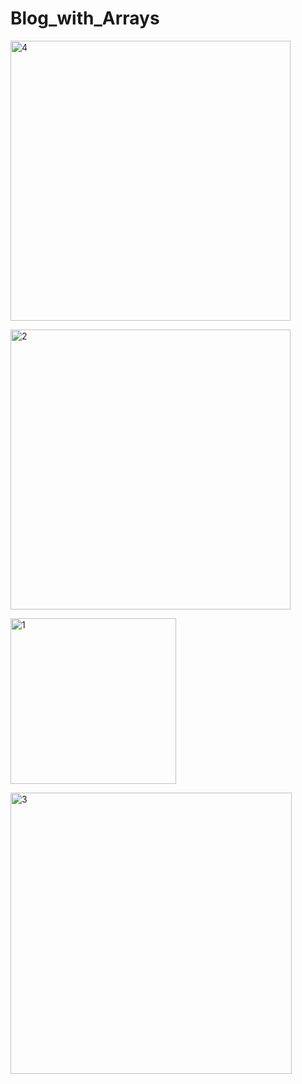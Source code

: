 <h1>Blog_with_Arrays</h1>
<p><img width="448" alt="4" src="https://github.com/b224g/Blog_with_Arrays/assets/103885795/23c0f070-2fc0-4cba-98cb-c13f39e0e34a"></p>
<p><img width="448" alt="2" src="https://github.com/b224g/Blog_with_Arrays/assets/103885795/04ad0895-575b-48ee-9e09-2a570c05ca00"></p>
<p><img width="265" alt="1" src="https://github.com/b224g/Blog_with_Arrays/assets/103885795/07eb7b15-155c-40f1-9371-c053add4f141"></p>
<p><img width="450" alt="3" src="https://github.com/b224g/Blog_with_Arrays/assets/103885795/c2c47e6d-b918-4e7e-b9a7-7aa078dadedd"></p>
